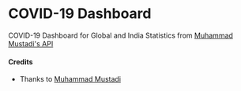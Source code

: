 <!--
  Title: COVID-19 Dashboard
  Description: COVID-19 Dashboard for Global and India Statistics
  Author: arsadvc
  -->

# COVID-19 Dashboard

COVID-19 Dashboard for Global and India Statistics from [Muhammad Mustadi's API](https://github.com/mathdroid/covid-19-api)


#### Credits
* Thanks to [Muhammad Mustadi](https://mathdro.id/)